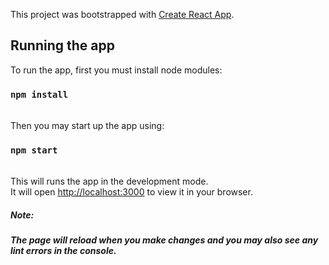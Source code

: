 This project was bootstrapped with [Create React App](https://github.com/facebook/create-react-app).

## Running the app

To run the app, first you must install node modules:

### `npm install`

\
Then you may start up the app using:

### `npm start`
\
This will runs the app in the development mode.\
It will open [http://localhost:3000](http://localhost:3000) to view it in your browser.

##### Note:
##### The page will reload when you make changes and you may also see any lint errors in the console.